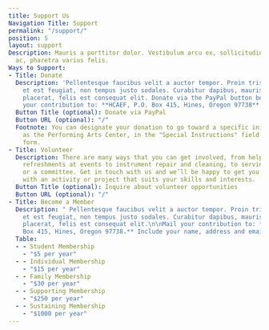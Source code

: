 ```yaml
---
title: Support Us
Navigation Title: Support
permalink: "/support/"
position: 5
layout: support
Description: Mauris a porttitor dolor. Vestibulum arcu ex, sollicitudin sit amet massa
  ac, pharetra varius felis.
Ways to Support:
- Title: Donate
  Description: 'Pellentesque faucibus velit a auctor tempor. Proin tristique lorem
    et est feugiat, non tempus justo sodales. Curabitur dapibus, mauris sed dapibus
    placerat, felis est consequat elit. Donate via the PayPal button below or mail
    your contribution to: **HCAEF, P.O. Box 415, Hines, Oregon 97738**.'
  Button Title (optional): Donate via PayPal
  Button URL (optional): "/"
  Footnote: You can designate your donation to go toward a specific initiative, such
    as the Performing Arts Center, in the "Special Instructions" field on the PayPal
    form.
- Title: Volunteer
  Description: There are many ways that you can get involved, from helping out with
    refreshments at events to instrument repair and cleaning, to serving on our board
    or a committee. Get in touch with us and we’ll be happy to get you matched up
    with an activity or project that suits your skills and interests.
  Button Title (optional): Inquire about volunteer opportunities
  Button URL (optional): "/"
- Title: Become a Member
  Description: " Pellentesque faucibus velit a auctor tempor. Proin tristique lorem
    et est feugiat, non tempus justo sodales. Curabitur dapibus, mauris sed dapibus
    placerat, felis est consequat elit.\n\nMail your contribution to: **HCAEF, P.O.
    Box 415, Hines, Oregon 97738.** Include your name, address and email. "
  Table:
  - - Student Membership
    - "$5 per year"
  - - Individual Membership
    - "$15 per year"
  - - Family Membership
    - "$30 per year"
  - - Supporting Membership
    - "$250 per year"
  - - Sustaining Membership
    - "$1000 per year"
---
```

